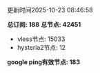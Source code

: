 更新时间2025-10-23 08:46:58

**总订阅: 188**
**总节点: 42451**
- vless节点: 15033
- hysteria2节点: 12

**google ping有效节点: 183**
